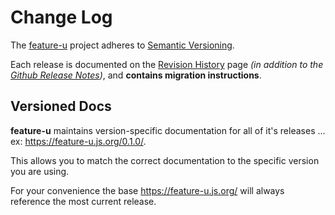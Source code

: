 # Change Log

The [feature-u](https://feature-u.js.org) project adheres
to [Semantic Versioning](http://semver.org/).

Each release is documented on the [Revision
History](https://feature-u.js.org/cur/history.html) page *(in addition
to the [Github Release
Notes](https://github.com/KevinAst/action-u/releases))*, and
**contains migration instructions**.

## Versioned Docs

**feature-u** maintains version-specific documentation for all of it's
releases ... ex: https://feature-u.js.org/0.1.0/.

This allows you to match the correct documentation to the specific
version you are using.

For your convenience the base https://feature-u.js.org/ will always
reference the most current release.
